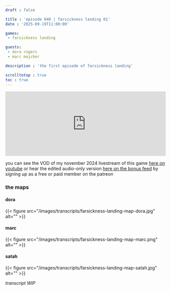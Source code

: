 ```yaml
---
draft : false

title : 'episode 048 | farsickness landing 01'
date : '2025-09-19T11:00:00'

games:
 - farsickness landing

guests:
 - dora rogers
 - marc majcher

description : 'the first episode of farsickness landing'

scrolltotop : true
toc : true
---
```


<iframe src="https://player.rss.com/folio/2222159?theme=dark&v=2" width="100%" height="202px" title="048 - farsickness landing 01 - with dora rogers & " frameBorder="0" allow="accelerometer; autoplay; clipboard-write; encrypted-media; gyroscope; picture-in-picture" allowfullscreen scrolling="no"><a href="https://rss.com/podcasts/folio/2222159/">048 - farsickness landing 01 - with dora rogers &  | RSS.com</a></iframe>

you can see the VOD of my november 2024 livestream of this game [here on youtube](https://www.youtube.com/live/UJb5i2nsEZY) or hear the edited audio-only version [here on the bonus feed](https://www.patreon.com/posts/farsickness-2024-117447310) by signing up as a free or paid member on the patreon

### the maps

#### dora

{{< figure src="/images/transcripts/farsickness-landing-map-dora.jpg" alt="" >}}

#### marc

{{< figure src="/images/transcripts/farsickness-landing-map-marc.png" alt="" >}}

#### satah

{{< figure src="/images/transcripts/farsickness-landing-map-satah.jpg" alt="" >}}

_transcript WIP_
